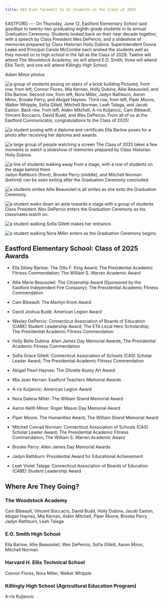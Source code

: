 ```yaml
---
title: EES bids farewell to 22 students in the Class of 2025
---
```


EASTFORD --- On Thursday, June 12, Eastford Elementary School said
goodbye to twenty-two graduating eighth-grade students in its annual Graduation
Ceremony. Students looked back on their near decade together, with a
speech by Class President Wes DePercio, and a slideshow of memories
prepared by Class Historian Holly Dubina. Superintendent Donna Leake and
Principal Carole McCombe each wished the students well as they moved on
to high school in the fall as the Class of 2029. Twelve will attend The
Woodstock Academy; six will attend E.O. Smith; three will attend Ellis
Tech; and one will attend Killingly High School. 

*Adam Minor photos*

![a group of students posing on stairs of a brick building](/assets/images/34-1-ees-graduation-group.jpg)
Pictured, front row, from left, Connor Flores, Mia Kernan, Holly Dubina, Allie Beausoleil,
and Ella Barlow. Second row, from left, Nora Miller, Jadyn Rathburn,
Aaron Minor, Brooke Perry, and Abigail Haynes. Third row, from left,
Piper Moore, Walker Whipple, Sofia Gillett, Mitchell Norman, Leah
Talaga, and Jacob Easton. Back row, from left, Aiden Mitchell, A-ris
Kuljancic, Cam Bibeault, Vincent Boccacio, David Budd, and Wes DePercio.
From all of us at the Eastford Communicator, congratulations to the
Class of 2025! 

![a student posing with a diploma and certificats](/assets/images/34-1-graduation-1.jpg)
Ella Barlow poses for a photo after receiving her diploma and awards.

![a large group of people watching a screen](/assets/images/34-1-graduation-2.jpg)
The Class of 2025 takes a few moments to watch a slideshow of memories
prepared by Class Historian Holly Dubina.

![a line of students walking away from a stage, with a row of students on the stage behind them](/assets/images/34-1-graduation-3.jpg)
Jadyn Rathburn (front), Brooke Perry (middle), and Mitchell Norman
(behind) can be seen exiting after the Graduation Ceremony concluded.

![a students smiles](/assets/images/34-1-graduation-5.jpg)
Allie Beausoleil is all smiles as she exits the Graduation Ceremony.

![a student walks down an aisle towards a stage with a group of students](/assets/images/34-1-graduation-6.jpg)
Class President Wes DePercio enters the Graduation Ceremony as his
classmates watch on.

![a student walking](/assets/images/34-1-graduation-7.jpg)
Sofia Gillett makes her entrance.

![a student walking](/assets/images/34-1-graduation-8.jpg)
Nora Miller enters as the Graduation Ceremony begins.

## Eastford Elementary School: Class of 2025 Awards

- Ella Sibley Barlow: The Otto F. King Award; The Presidential Academic
Fitness Commendation; The William S. Warren Academic Award

- Allie Marie Beausoleil: The Citizenship Award (Sponsored by the
Eastford Independent Fire Company); The Presidential Academic Fitness
Commendation

- Cam Bibeault: The Marilyn Krom Award

- David Joshua Budd: American Legion Award

- Wesley DePercio: Connecticut Association of Boards of Education (CABE)
Student Leadership Award; The ETA Local Hero Scholarship; The
Presidential Academic Fitness Commendation

- Holly Belle Dubina: Allen James Day Memorial Awards; The Presidential
Academic Fitness Commendation

- Sofia Grace Gillett: Connecticut Association of Schools (CAS) Scholar
Leader Award; The Presidential Academic Fitness Commendation

- Abigail Pearl Haynes: The Olivette Kozey Art Award

- Mia Jean Kernan: Eastford Teachers Memorial Awards

- A-ris Kuljancic: American Legion Award

- Nora Dalena Miller: The William Shand Memorial Award

- Aaron Keith Minor: Roger Mason Day Memorial Award

- Piper Moore: The Humanities Award; The William Shand Memorial Award

- Mitchell Conrad Norman: Connecticut Association of Schools (CAS)
Scholar Leader Award; The Presidential Academic Fitness Commendation;
The William S. Warren Academic Award

- Brooke Perry: Allen James Day Memorial Awards

- Jadyn Rathburn: Presidential Award for Educational Achievement

- Leah Violet Talaga: Connecticut Association of Boards of Education
(CABE) Student Leadership Award

## Where Are They Going?

### The Woodstock Academy

Cam Bibeault, Vincent Boccacio, David Budd, Holly Dubina, Jacob Easton,
Abigail Haynes, Mia Kernan, Aiden Mitchell, Piper Moore, Brooke Perry,
Jadyn Rathburn, Leah Talaga

### E.O. Smith High School

Ella Barlow, Allie Beausoleil, Wes DePercio, Sofia Gillett, Aaron Minor,
Mitchell Norman

### Harvard H. Ellis Technical School

Connor Flores, Nora Miller, Walker Whipple

### Killingly High School (Agricultural Education Program)

A-ris Kuljancic

